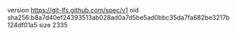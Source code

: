 version https://git-lfs.github.com/spec/v1
oid sha256:b8a7d40ef24393513ab028ad0a7d5be5ad0bbc35da7fa682be3217b124df01a5
size 2335
